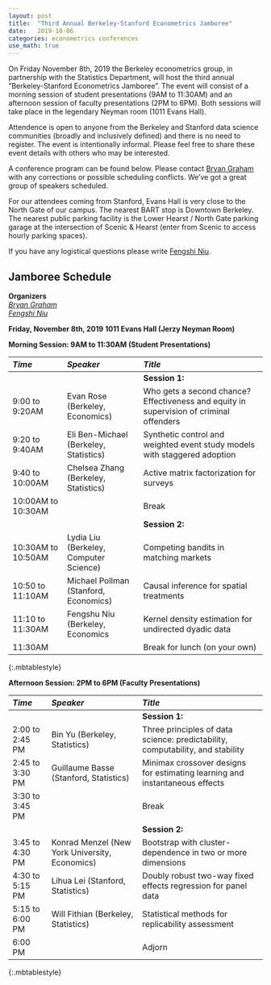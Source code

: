 ```yaml
---
layout: post
title:  "Third Annual Berkeley-Stanford Econometrics Jamboree"
date:   2019-10-06
categories: econometrics conferences
use_math: true
---
```

On Friday November 8th, 2019 the Berkeley econometrics group, in partnership with the Statistics Department, will host the third annual “Berkeley-Stanford Econometrics Jamboree”. The  event will consist of a morning session of student presentations (9AM to 11:30AM) and an afternoon session of faculty presentations (2PM to 6PM). Both sessions will take place in the legendary Neyman room (1011 Evans Hall).    

Attendence is open to anyone from the Berkeley and Stanford data science communities (broadly and inclusively defined) and there is no need to register. The event is intentionally informal. Please feel free to share these event details with others who may be interested.

A conference program can be found below. Please contact [Bryan Graham](bgraham@econ.berkeley.edu) with any corrections or possible scheduling conflicts. We’ve got a great group of speakers scheduled.

For our attendees coming from Stanford, Evans Hall is very close to the North Gate of our campus. The nearest BART stop is Downtown Berkeley. The nearest public parking facility is the Lower Hearst / North Gate parking garage at the intersection of Scenic & Hearst (enter from Scenic to access hourly parking spaces).

If you have any logistical questions please write [Fengshi Niu](fniu@berkeley.edu).

## Jamboree Schedule
**Organizers**    
[_Bryan Graham_](bgraham@econ.berkeley.edu)    
[_Fengshi Niu_](fniu@berkeley.edu)  

**Friday, November 8th, 2019**
**1011 Evans Hall (Jerzy Neyman Room)**    

**Morning Session: 9AM to 11:30AM (Student Presentations)**    

| _Time_              | _Speaker_         | _Title_               |
|:----------------|:--------------- |:--------------- |
|  |  | **Session 1:** |
| 9:00 to 9:20AM | Evan Rose (Berkeley, Economics) |  Who gets a second chance? Effectiveness and equity in supervision of criminal offenders  |
| 9:20 to 9:40AM | Eli Ben-Michael (Berkeley, Statistics) | Synthetic control and weighted event study models with staggered adoption |
| 9:40 to 10:00AM | Chelsea Zhang (Berkeley, Statistics) | Active matrix factorization for surveys |
| 10:00AM to 10:30AM | | Break |
|  |  | **Session 2:** |
| 10:30AM to 10:50AM | Lydia Liu (Berkeley, Computer Science) | Competing bandits in matching markets |
| 10:50 to 11:10AM | Michael Pollman (Stanford, Economics) | Causal inference for spatial treatments |
| 11:10 to 11:30AM | Fengshu Niu (Berkeley, Economics | Kernel density estimation for undirected dyadic data | 
| 11:30AM  | | Break for lunch (on your own)  |
{:.mbtablestyle}                            


**Afternoon Session: 2PM to 6PM (Faculty Presentations)**    

| _Time_              | _Speaker_         | _Title_               |
|:----------------|:--------------- |:--------------- |
|  |  | **Session 1:** |                        
| 2:00 to 2:45 PM | Bin Yu (Berkeley, Statistics) | Three principles of data science: predictability, computability, and stability |
| 2:45 to 3:30 PM | Guillaume Basse (Stanford, Statistics) | Minimax crossover designs for estimating learning and instantaneous effects |
| 3:30 to 3:45 PM  | | Break  |
|  |  | **Session 2:** |       
| 3:45 to 4:30 PM | Konrad Menzel (New York University, Economics) | Bootstrap with cluster-dependence in two or more dimensions |
| 4:30 to 5:15 PM | Lihua Lei (Stanford, Statistics) | Doubly robust two-way fixed effects regression for panel data |
| 5:15 to 6:00 PM | Will Fithian (Berkeley, Statistics) | Statistical methods for replicability assessment |
| 6:00 PM  | | Adjorn  |
{:.mbtablestyle}